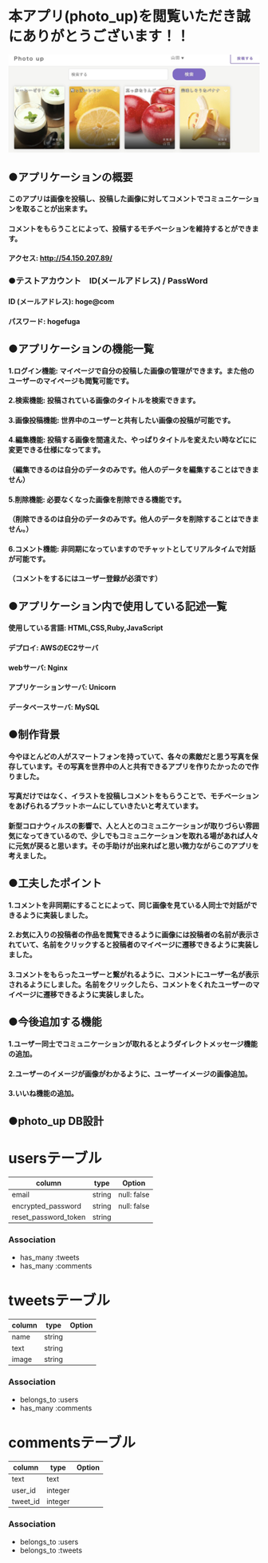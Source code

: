 # 本アプリ(photo_up)を閲覧いただき誠にありがとうございます！！
![dc621f0814d769da779a5f0ca63b80f9](https://github.com/takatoshi-inoue/photo_up/blob/master/dc621f0814d769da779a5f0ca63b80f9.jpg)
## ●アプリケーションの概要
#### このアプリは画像を投稿し、投稿した画像に対してコメントでコミュニケーションを取ることが出来ます。
#### コメントをもらうことによって、投稿するモチベーションを維持するとができます。

#### アクセス: http://54.150.207.89/

### ●テストアカウント　ID(メールアドレス) / PassWord
#### ID (メールアドレス): hoge@com
#### パスワード: hogefuga

## ●アプリケーションの機能一覧
#### 1.ログイン機能:  マイページで自分の投稿した画像の管理ができます。また他のユーザーのマイページも閲覧可能です。

#### 2.検索機能:  投稿されている画像のタイトルを検索できます。

#### 3.画像投稿機能:  世界中のユーザーと共有したい画像の投稿が可能です。

#### 4.編集機能:  投稿する画像を間違えた、やっぱりタイトルを変えたい時などにに変更できる仕様になってます。
#### （編集できるのは自分のデータのみです。他人のデータを編集することはできません）

#### 5.削除機能:  必要なくなった画像を削除できる機能です。
#### （削除できるのは自分のデータのみです。他人のデータを削除することはできません。）

#### 6.コメント機能:  非同期になっていますのでチャットとしてリアルタイムで対話が可能です。
#### （コメントをするにはユーザー登録が必須です）

## ●アプリケーション内で使用している記述一覧
#### 使用している言語: HTML,CSS,Ruby,JavaScript
#### デプロイ: AWSのEC2サーバ
#### webサーバ: Nginx
#### アプリケーションサーバ: Unicorn
#### データベースサーバ: MySQL


## ●制作背景
#### 今やほとんどの人がスマートフォンを持っていて、各々の素敵だと思う写真を保存しています。その写真を世界中の人と共有できるアプリを作りたかったので作りました。
#### 写真だけではなく、イラストを投稿しコメントをもらうことで、モチベーションをあげられるプラットホームにしていきたいと考えています。
#### 新型コロナウィルスの影響で、人と人とのコミュニケーションが取りづらい雰囲気になってきているので、少しでもコミュニケーションを取れる場があれば人々に元気が戻ると思います。その手助けが出来ればと思い微力ながらこのアプリを考えました。
## ●工夫したポイント
#### 1.コメントを非同期にすることによって、同じ画像を見ている人同士で対話ができるように実装しました。
#### 2.お気に入りの投稿者の作品を閲覧できるように画像には投稿者の名前が表示されていて、名前をクリックすると投稿者のマイページに遷移できるように実装しました。
#### 3.コメントをもらったユーザーと繋がれるように、コメントにユーザー名が表示されるようにしました。名前をクリックしたら、コメントをくれたユーザーのマイページに遷移できるように実装しました。

## ●今後追加する機能
#### 1.ユーザー同士でコミュニケーションが取れるとようダイレクトメッセージ機能の追加。
#### 2.ユーザーのイメージが画像がわかるように、ユーザーイメージの画像追加。
#### 3.いいね機能の追加。

## ●photo_up DB設計

# usersテーブル
|column|type|Option|
|------|----|------|
|email|string|null: false|
|encrypted_password|string|null: false|
|reset_password_token|string||
### Association
- has_many :tweets
- has_many :comments


# tweetsテーブル
|column|type|Option|
|------|----|------|
|name|string||
|text|string||
|image|string||
### Association
- belongs_to :users
- has_many :comments


# commentsテーブル
|column|type|Option|
|------|----|------|
|text|text||
|user_id|integer||
|tweet_id|integer||
### Association
- belongs_to :users
- belongs_to :tweets
